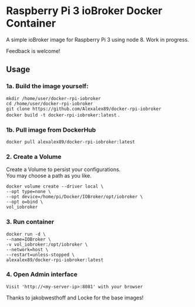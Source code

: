 # Raspberry Pi 3 ioBroker Docker Container

A simple ioBroker image for Raspberry Pi 3 using node 8. Work in progress.

Feedback is welcome!

## Usage

### 1a. Build the image yourself:
`mkdir /home/user/docker-rpi-iobroker`   
`cd /home/user/docker-rpi-iobroker`   
`git clone https://github.com/Alexalex89/docker-rpi-iobroker`   
`docker build -t docker-rpi-iobroker:latest` .

### 1b. Pull image from DockerHub
`docker pull alexalex89/docker-rpi-iobroker:latest`

### 2. Create a Volume
Create a Volume to persist your configurations.   
You may choose a path as you like.
```
docker volume create --driver local \
--opt type=none \
--opt device=/home/pi/Docker/IOBroker/opt/iobroker \
--opt o=bind \
vol_iobroker
```
    
    
### 3. Run container
```
docker run -d \
--name=IOBroker \
-v vol_iobroker:/opt/iobroker \
--network=host \
--restart=unless-stopped \
alexalex89/docker-rpi-iobroker:latest
```

### 4. Open Admin interface
    Visit 'http://<my-server-ip>:8081' with your browser

Thanks to jakobwesthoff and Locke for the base images!
